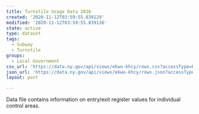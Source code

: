 ```yaml
---
title: Turnstile Usage Data 2016
created: '2020-11-12T03:59:55.839129'
modified: '2020-11-12T03:59:55.839136'
state: active
type: dataset
tags:
  - Subway
  - Turnstile
groups:
  - Local Government
csv_url: 'https://data.ny.gov/api/views/ekwu-khcy/rows.csv?accessType=DOWNLOAD'
json_url: 'https://data.ny.gov/api/views/ekwu-khcy/rows.json?accessType=DOWNLOAD'
layout: post

---
```

Data file contains information on entry/exit register values for individual control areas.
